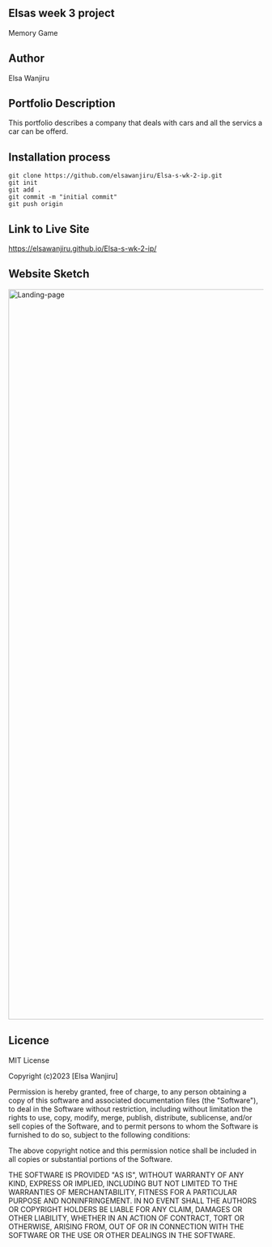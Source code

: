 ## Elsas week 3 project
Memory Game

## Author 
Elsa Wanjiru

## Portfolio Description
This portfolio describes a company that deals with cars and all the servics a car can be offerd.

## Installation process

````
git clone https://github.com/elsawanjiru/Elsa-s-wk-2-ip.git
git init
git add .
git commit -m "initial commit"
git push origin
````

## Link to Live Site

https://elsawanjiru.github.io/Elsa-s-wk-2-ip/

## Website Sketch
<img width="1440" alt="Landing-page" src="https://github.com/elsawanjiru/Elsa-s-wk-2-ip/assets/132676738/c43cf232-7db5-4b4f-b5f8-0f87efdf979e">




## Licence
MIT License

Copyright (c)2023 [Elsa Wanjiru]

Permission is hereby granted, free of charge, to any person obtaining a copy
of this software and associated documentation files (the "Software"), to deal
in the Software without restriction, including without limitation the rights
to use, copy, modify, merge, publish, distribute, sublicense, and/or sell
copies of the Software, and to permit persons to whom the Software is
furnished to do so, subject to the following conditions:

The above copyright notice and this permission notice shall be included in all
copies or substantial portions of the Software.

THE SOFTWARE IS PROVIDED "AS IS", WITHOUT WARRANTY OF ANY KIND, EXPRESS OR
IMPLIED, INCLUDING BUT NOT LIMITED TO THE WARRANTIES OF MERCHANTABILITY,
FITNESS FOR A PARTICULAR PURPOSE AND NONINFRINGEMENT. IN NO EVENT SHALL THE
AUTHORS OR COPYRIGHT HOLDERS BE LIABLE FOR ANY CLAIM, DAMAGES OR OTHER
LIABILITY, WHETHER IN AN ACTION OF CONTRACT, TORT OR OTHERWISE, ARISING FROM,
OUT OF OR IN CONNECTION WITH THE SOFTWARE OR THE USE OR OTHER DEALINGS IN THE
SOFTWARE.
